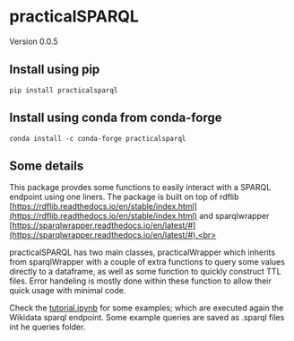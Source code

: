 # practicalSPARQL
Version 0.0.5
## Install using pip
``` 
pip install practicalsparql
```
## Install using conda from conda-forge
```
conda install -c conda-forge practicalsparql
```


## Some details 
This package provdes some functions to easily interact with a SPARQL endpoint using one liners.
The package is built on top of rdflib [https://rdflib.readthedocs.io/en/stable/index.html](https://rdflib.readthedocs.io/en/stable/index.html) and sparqlwrapper [https://sparqlwrapper.readthedocs.io/en/latest/#](https://sparqlwrapper.readthedocs.io/en/latest/#).<br>

practicalSPARQL has two main classes, practicalWrapper which inherits from sparqlWrapper with a couple of extra functions to query some values directly to a dataframe, as well as some function to quickly construct TTL files. Error handeling is mostly done within these function to allow their quick usage with minimal code. <br>

Check the [tutorial.ipynb](tutorial.ipynb) for some examples; which are executed again the Wikidata sparql endpoint. Some example queries are saved as .sparql files int he queries folder. 





